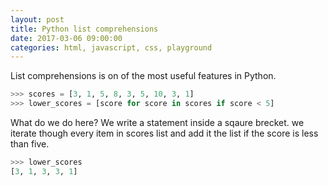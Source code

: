 ```yaml
---
layout: post
title: Python list comprehensions
date: 2017-03-06 09:00:00
categories: html, javascript, css, playground
---
```

List comprehensions is on of the most useful features in Python.


```python
>>> scores = [3, 1, 5, 8, 3, 5, 10, 3, 1]
>>> lower_scores = [score for score in scores if score < 5]
```
What do we do here? We write a statement inside a sqaure brecket. we iterate though every item in scores list and add it the list if the score is less than five.
```python
>>> lower_scores
[3, 1, 3, 3, 1]
```
